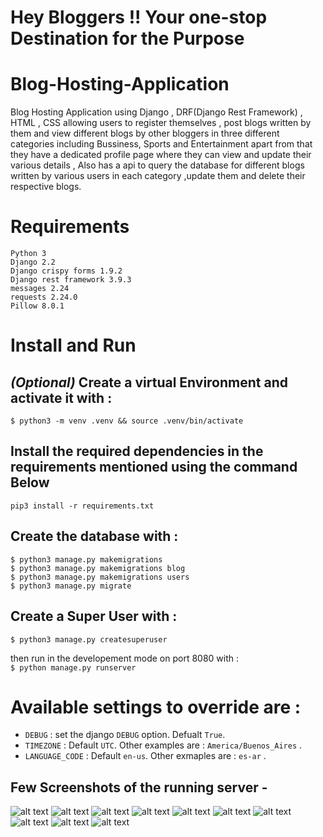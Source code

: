 # **Hey Bloggers !! Your one-stop Destination for the Purpose**  
# Blog-Hosting-Application
Blog Hosting Application using Django , DRF(Django Rest Framework) , HTML , CSS  allowing users to register themselves , post blogs written by them and view different blogs by other bloggers in three different categories including Bussiness, Sports and Entertainment apart from that they have a dedicated profile page where they can view and update their various details , Also has a api to query the database for different blogs written by various users in each category ,update them and delete their respective blogs. 

# Requirements 
`Python 3`  
`Django 2.2 `  
`Django crispy forms 1.9.2`   
`Django rest framework 3.9.3 `  
`messages 2.24 `   
`requests 2.24.0`  
`Pillow 8.0.1`  


# Install and Run
## *(Optional)* Create a virtual Environment and activate it with :  
  
`$ python3 -m venv .venv && source .venv/bin/activate`  

## Install the required dependencies in the requirements mentioned  using the command Below   
  
 `pip3 install -r requirements.txt`

## Create the database with :  
`$ python3 manage.py makemigrations`  
`$ python3 manage.py makemigrations blog`  
`$ python3 manage.py makemigrations users`  
`$ python3 manage.py migrate`  

## Create a Super User with :  
`$ python3 manage.py createsuperuser`  
  
  
then run in the developement mode on port 8080 with :  
`$ python manage.py runserver`  
  
# Available settings to override are :  
* `DEBUG` : set the django `DEBUG` option. Defualt `True`.  
* `TIMEZONE` : Default `UTC`. Other examples are : `America/Buenos_Aires` .  
* `LANGUAGE_CODE` : Default `en-us`. Other exmaples are : `es-ar` .   

## Few Screenshots of the running server - 
![alt text](https://github.com/stunn-areeb09/Blog-Hosting-Application/blob/main/screenshots/Screenshot%20(180).png "Index page")
![alt text](https://github.com/stunn-areeb09/Blog-Hosting-Application/blob/main/screenshots/Screenshot%20(181).png "Login Page")
![alt text](https://github.com/stunn-areeb09/Blog-Hosting-Application/blob/main/screenshots/Screenshot%20(182).png "Signed in page with user as areebnew")
![alt text](https://github.com/stunn-areeb09/Blog-Hosting-Application/blob/main/screenshots/Screenshot%20(183).png "Business Blogs listing ")
![alt text](https://github.com/stunn-areeb09/Blog-Hosting-Application/blob/main/screenshots/Screenshot%20(184).png "Profile page of the signedin user")
![alt text](https://github.com/stunn-areeb09/Blog-Hosting-Application/blob/main/screenshots/Screenshot%20(185).png "New blog with title created in Bussiness category")
![alt text](https://github.com/stunn-areeb09/Blog-Hosting-Application/blob/main/screenshots/Screenshot%20(186).png "Register button")
![alt text](https://github.com/stunn-areeb09/Blog-Hosting-Application/blob/main/screenshots/Screenshot%20(187).png "After Registration Redirection")
![alt text](https://github.com/stunn-areeb09/Blog-Hosting-Application/blob/main/screenshots/Screenshot%20(188).png "Registration page")
![alt text](https://github.com/stunn-areeb09/Blog-Hosting-Application/blob/main/screenshots/Screenshot%20(189).png "Models")
